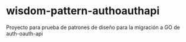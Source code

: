 # wisdom-pattern-authoauthapi
Proyecto para prueba de patrones de diseño para la migración a GO de auth-oauth-api
